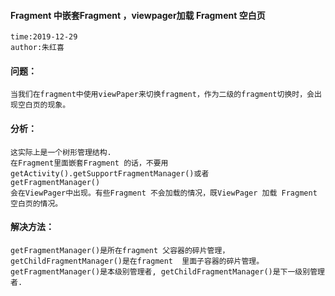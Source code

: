 #### Fragment 中嵌套Fragment ，viewpager加载 Fragment 空白页

```
time:2019-12-29
author:朱红喜
```



#### 问题：

`当我们在fragment中使用viewPaper来切换fragment，作为二级的fragment切换时，会出现空白页的现象。`

#### 分析：

```getFragmentManager()是本级别管理者, getChildFragmentManager()是下一级别管理者.
这实际上是一个树形管理结构.
在Fragment里面嵌套Fragment 的话，不要用getActivity().getSupportFragmentManager()或者       getFragmentManager()
会在ViewPager中出现。有些Fragment 不会加载的情况，既ViewPager 加载 Fragment 空白页的情况。
```

#### 解决方法：

   ```Fragment里面嵌套Fragment 的话：一定要用getChildFragmentManager();
 getFragmentManager()是所在fragment 父容器的碎片管理，
 getChildFragmentManager()是在fragment  里面子容器的碎片管理。
 getFragmentManager()是本级别管理者, getChildFragmentManager()是下一级别管理者.
   ```

